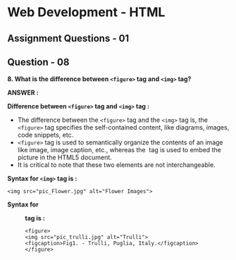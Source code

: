 # **Web Development - HTML**
## **Assignment Questions - 01**
## **Question - 08**


**8. What is the difference between `<figure>` tag and `<img>` tag?**

**ANSWER :**

**Difference between `<figure>` tag and `<img>` tag :**

- The difference between the `<figure>` tag and the `<img>` tag is, the `<figure>` tag specifies the self-contained content, like diagrams, images, code snippets, etc. 
- `<figure>` tag is used to semantically organize the contents of an image like image, image caption, etc., whereas the <img> tag is used to embed the picture in the HTML5 document.
- It is critical to note that these two elements are not interchangeable.

**Syntax for `<img>` tag is :**
```
<img src="pic_Flower.jpg" alt="Flower Images"> 
``` 

**Syntax for <figure> tag is :**

```
<figure>
<img src="pic_trulli.jpg" alt="Trulli">
<figcaption>Fig1. - Trulli, Puglia, Italy.</figcaption>
</figure>
```